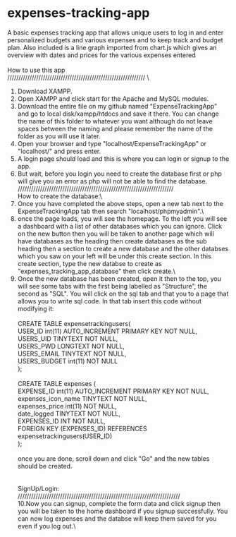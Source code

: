 # expenses-tracking-app
A basic expenses tracking app that allows unique users to log in and enter personalized budgets  and various expenses and to keep track and budget plan. Also included is a line graph imported from chart.js which gives an overview with dates and prices for the various expenses entered\
\
How to use this app\
//////////////////////////////////////////////////////////////
\
1. Download XAMPP.
2. Open XAMPP and click start for the Apache and MySQL modules.
3. Download the entire file on my github named "ExpenseTrackingApp" and go to local disk/xampp/htdocs and save it there. You can change the name of this folder to whatever you want although do not leave spaces between the naming and please remember the name of the folder as you will use it later.
4. Open your browser and type "localhost/ExpenseTrackingApp" or "localhost/<Name of your saved folder>" and press enter.
5. A login page should load and this is where you can login or signup to the app.
6. But wait, before you login you need to create the database first or php will give you an error as php will not be able to find the database.
\
//////////////////////////////////////////////////////////////////////
\
How to create the database:\
7. Once you have completed the above steps, open a new tab next to the ExpenseTrackingApp tab then search "localhost/phpmyadmin".\
8. once the page loads, you will see the homepage. To the left you will see a dashboard with a list of other databases which you can ignore. Click on the new button then you will be taken to another page which will have databases as the heading then create databases as the sub heading then a section to create a new database and the other databses which you saw on your left will be under this create section. In this create section, type the new databse to create as "expenses_tracking_app_database" then click create.\
9. Once the new database has been created, open it then to the top, you will see some tabs with the first being labelled as "Structure", the second as "SQL". You will click on the sql tab and that you to a page that allows you to write sql code. In that tab insert this code without modifying it:\
\
CREATE TABLE expensetrackingusers(\
    USER_ID int(11) AUTO_INCREMENT PRIMARY KEY NOT NULL,\
    USERS_UID TINYTEXT NOT NULL,\
    USERS_PWD LONGTEXT NOT NULL,\
    USERS_EMAIL TINYTEXT NOT NULL,\
    USERS_BUDGET int(11) NOT NULL\
);\
\
CREATE TABLE expenses (\
    EXPENSE_ID int(11) AUTO_INCREMENT PRIMARY KEY NOT NULL,\
    expenses_icon_name TINYTEXT NOT NULL,\
    expenses_price int(11) NOT NULL,\
    date_logged TINYTEXT NOT NULL,\
    EXPENSES_ID INT NOT NULL,\
    FOREIGN KEY (EXPENSES_ID) REFERENCES expensetrackingusers(USER_ID)\
);\
\
once you are done, scroll down and click "Go" and the new tables should be created.\
\
\
SignUp/Login:\
/////////////////////////////////////////////////////////////////////////
\
10.Now you can signup, complete the form data and click signup then you will be taken to the home dashboard if you signup successfully. You can now log expenses and the databse will keep them saved for you even if you log out.\
